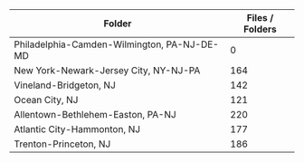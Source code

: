 | Folder                                      |   Files / Folders |
|---------------------------------------------|-------------------|
| Philadelphia-Camden-Wilmington, PA-NJ-DE-MD |                 0 |
| New York-Newark-Jersey City, NY-NJ-PA       |               164 |
| Vineland-Bridgeton, NJ                      |               142 |
| Ocean City, NJ                              |               121 |
| Allentown-Bethlehem-Easton, PA-NJ           |               220 |
| Atlantic City-Hammonton, NJ                 |               177 |
| Trenton-Princeton, NJ                       |               186 |